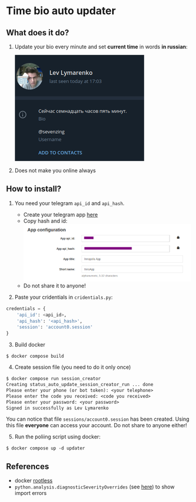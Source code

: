 Time bio auto updater
===

## What does it do?
1. Update your bio every minute and set **current time** in words **in russian**:

    ![](media/example.png)


2. Does not make you online always

## How to install?

1. You need your telegram `api_id` and `api_hash`. 
    
    + Create your telegram app [here](https://my.telegram.org/apps)
    + Copy hash and id: 
    ![](media/my_telegram.png)
    + Do not share it to anyone!

2. Paste your cridentials in `cridentials.py`:
```python
credentials = {    
    'api_id': <api_id>,
    'api_hash': '<api_hash>',
    'session': 'account0.session'   
}
```
3. Build docker

```console
$ docker compose build
```

4. Create session file (you need to do it only once)
```console
$ docker compose run session_creator
Creating status_auto_update_session_creator_run ... done
Please enter your phone (or bot token): <your telephone>
Please enter the code you received: <code you received>
Please enter your password: <your password>
Signed in successfully as Lev Lymarenko
```

You can notice that file `sessions/account0.session` has been created. Using this file **everyone** can access your account. Do not share to anyone either!

5. Run the poliing script using docker:

```console
$ docker compose up -d updater
```


## References
* docker [rootless](https://docs.docker.com/engine/security/rootless/)
* `python.analysis.diagnosticSeverityOverrides` (see [here](https://marketplace.visualstudio.com/items?itemName=ms-python.vscode-pylance)) to show import errors